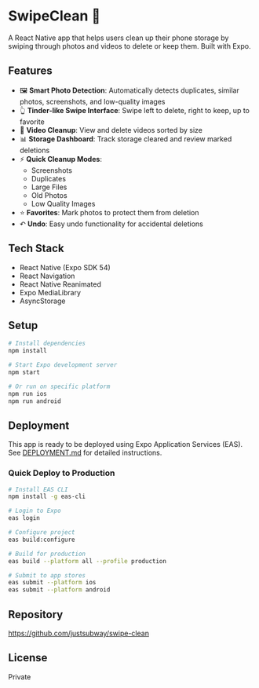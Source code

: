 # SwipeClean 🧹

A React Native app that helps users clean up their phone storage by swiping through photos and videos to delete or keep them. Built with Expo.

## Features

- 🖼️ **Smart Photo Detection**: Automatically detects duplicates, similar photos, screenshots, and low-quality images
- 👆 **Tinder-like Swipe Interface**: Swipe left to delete, right to keep, up to favorite
- 🎥 **Video Cleanup**: View and delete videos sorted by size
- 📊 **Storage Dashboard**: Track storage cleared and review marked deletions
- ⚡ **Quick Cleanup Modes**: 
  - Screenshots
  - Duplicates
  - Large Files
  - Old Photos
  - Low Quality Images
- ⭐ **Favorites**: Mark photos to protect them from deletion
- ↶ **Undo**: Easy undo functionality for accidental deletions

## Tech Stack

- React Native (Expo SDK 54)
- React Navigation
- React Native Reanimated
- Expo MediaLibrary
- AsyncStorage

## Setup

```bash
# Install dependencies
npm install

# Start Expo development server
npm start

# Or run on specific platform
npm run ios
npm run android
```

## Deployment

This app is ready to be deployed using Expo Application Services (EAS). See [DEPLOYMENT.md](./DEPLOYMENT.md) for detailed instructions.

### Quick Deploy to Production

```bash
# Install EAS CLI
npm install -g eas-cli

# Login to Expo
eas login

# Configure project
eas build:configure

# Build for production
eas build --platform all --profile production

# Submit to app stores
eas submit --platform ios
eas submit --platform android
```

## Repository

https://github.com/justsubway/swipe-clean

## License

Private


